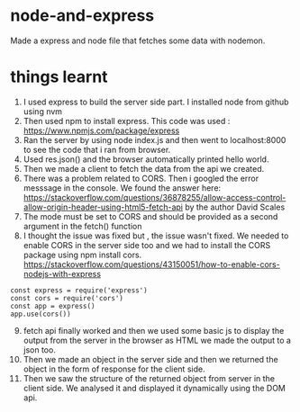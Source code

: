 # node-and-express
Made a express and node file that fetches some data
with nodemon. 


# things learnt 
1) I used express to build the server side part. I installed node from github using nvm
2) Then used npm to install express. This code was used : https://www.npmjs.com/package/express
3) Ran the server by using node index.js and then went to localhost:8000 to see the code that i ran from browser.
4) Used res.json() and the browser automatically printed hello world.
5) Then we made a client to fetch the data from the api we created.
6) There was  a problem related to CORS. Then i googled the error messsage in the console. We found the answer here:
https://stackoverflow.com/questions/36878255/allow-access-control-allow-origin-header-using-html5-fetch-api by the author 
David Scales
7) The mode must be set to CORS and should be provided as a second argument in the fetch() function
8) I thought the issue was fixed but , the issue wasn't fixed. We needed to enable CORS in the server side too and we had to install the CORS package using npm install cors. https://stackoverflow.com/questions/43150051/how-to-enable-cors-nodejs-with-express
```
const express = require('express')
const cors = require('cors')
const app = express()
app.use(cors())
```
9) fetch api finally worked and then we used some basic js to display the output from the server in the browser as HTML we  made the output to a json too.
10) Then we made an object in the server side and then we returned the object in the form of response for the client side.
11) Then we saw the structure of the returned object from server in the client side. We analysed it and displayed it dynamically using the DOM api.
